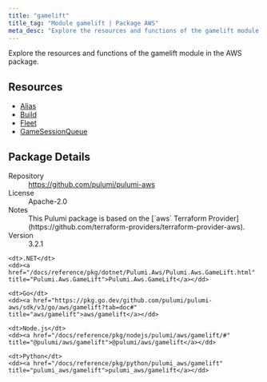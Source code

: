 ```yaml
---
title: "gamelift"
title_tag: "Module gamelift | Package AWS"
meta_desc: "Explore the resources and functions of the gamelift module in the AWS package."
---
```


<!-- WARNING: this file was generated by Pulumi Docs Generator. -->
<!-- Do not edit by hand unless you're certain you know what you are doing! -->

Explore the resources and functions of the gamelift module in the AWS package.

<h2 id="resources">Resources</h2>
<ul class="api">
    <li><a href="alias" title="Alias"><span class="symbol resource"></span>Alias</a></li>
    <li><a href="build" title="Build"><span class="symbol resource"></span>Build</a></li>
    <li><a href="fleet" title="Fleet"><span class="symbol resource"></span>Fleet</a></li>
    <li><a href="gamesessionqueue" title="GameSessionQueue"><span class="symbol resource"></span>GameSessionQueue</a></li>
</ul>

<h2 id="package-details">Package Details</h2>
<dl class="package-details">
	<dt>Repository</dt>
	<dd><a href="https://github.com/pulumi/pulumi-aws">https://github.com/pulumi/pulumi-aws</a></dd>
	<dt>License</dt>
	<dd>Apache-2.0</dd>
	<dt>Notes</dt>
	<dd>This Pulumi package is based on the [`aws` Terraform Provider](https://github.com/terraform-providers/terraform-provider-aws).</dd>
	<dt>Version</dt>
	<dd>3.2.1</dd>
</dl>



<dl class="tabular">

    <dt>.NET</dt>
    <dd><a href="/docs/reference/pkg/dotnet/Pulumi.Aws/Pulumi.Aws.GameLift.html" title="Pulumi.Aws.GameLift">Pulumi.Aws.GameLift</a></dd>

    <dt>Go</dt>
    <dd><a href="https://pkg.go.dev/github.com/pulumi/pulumi-aws/sdk/v3/go/aws/gamelift?tab=doc#" title="aws/gamelift">aws/gamelift</a></dd>

    <dt>Node.js</dt>
    <dd><a href="/docs/reference/pkg/nodejs/pulumi/aws/gamelift/#" title="@pulumi/aws/gamelift">@pulumi/aws/gamelift</a></dd>

    <dt>Python</dt>
    <dd><a href="/docs/reference/pkg/python/pulumi_aws/gamelift" title="pulumi_aws/gamelift">pulumi_aws/gamelift</a></dd>

</dl>

